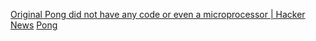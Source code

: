 
[Original Pong did not have any code or even a microprocessor | Hacker News](https://news.ycombinator.com/item?id=31511719)
[Pong](https://www.falstad.com/pong/)
